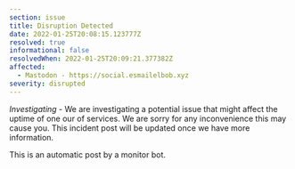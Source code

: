 ```yaml
---
section: issue
title: Disruption Detected
date: 2022-01-25T20:08:15.123777Z
resolved: true
informational: false
resolvedWhen: 2022-01-25T20:09:21.377382Z
affected:
  - Mastodon - https://social.esmailelbob.xyz
severity: disrupted
---
```

*Investigating* - We are investigating a potential issue that might affect the uptime of one our of services. We are sorry for any inconvenience this may cause you. This incident post will be updated once we have more information.

This is an automatic post by a monitor bot.
        